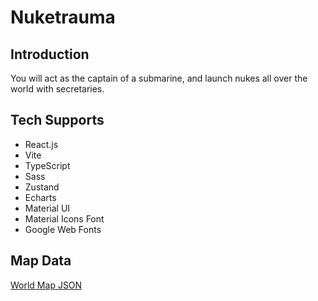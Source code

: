 # Nuketrauma

## Introduction

You will act as the captain of a submarine, and launch nukes all over the world with secretaries.

## Tech Supports

- React.js
- Vite
- TypeScript
- Sass
- Zustand
- Echarts
- Material UI
- Material Icons Font
- Google Web Fonts

## Map Data

[World Map JSON](https://github.com/apache/echarts-www/blob/master/asset/map/json/world.json)
